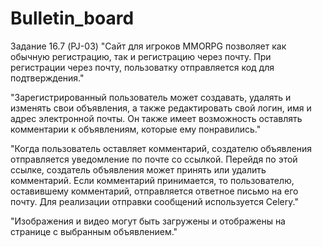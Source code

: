 # Bulletin_board
Задание 16.7 (PJ-03)
"Сайт для игроков MMORPG позволяет как обычную регистрацию, так и регистрацию через почту. При регистрации через почту, пользоватку отправляется код для подтверждения."

"Зарегистрированный пользователь может создавать, удалять и изменять свои объявления, а также редактировать свой логин, имя и адрес электронной почты. Он также имеет возможность оставлять комментарии к объявлениям, которые ему понравились."

"Когда пользователь оставляет комментарий, создателю объявления отправляется уведомление по почте со ссылкой. Перейдя по этой ссылке, создатель объявления может принять или удалить комментарий. Если комментарий принимается, то пользователю, оставившему комментарий, отправляется ответное письмо на его почту. Для реализации отправки сообщений используется Celery."

"Изображения и видео могут быть загружены и отображены на странице с выбранным объявлением."
